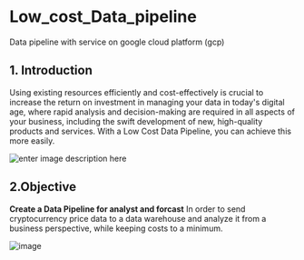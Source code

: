 # Low_cost_Data_pipeline
Data pipeline with service on google cloud platform (gcp)

## 1. Introduction
Using existing resources efficiently and cost-effectively is crucial to increase the return on investment in managing your data in today's digital age, where rapid analysis and decision-making are required in all aspects of your business, including the swift development of new, high-quality products and services. With a Low Cost Data Pipeline, you can achieve this more easily.

![enter image description here](https://www.dbs.com.sg/documents/portlet_file_entry/276102/low-cost-business-pd-1404x630.jpg/fb63749e-24b2-8f4e-a807-4aa7c96cb753)


## 2.Objective
**Create a Data Pipeline for analyst and forcast**   In  order to send cryptocurrency price data to a data warehouse and analyze it from a business perspective, while keeping costs to a minimum.

 ![image](https://github.com/mphothanachai/Project_Data_pipeline/assets/137395742/6c9cec96-68af-4346-95c7-aad194a3312a)
